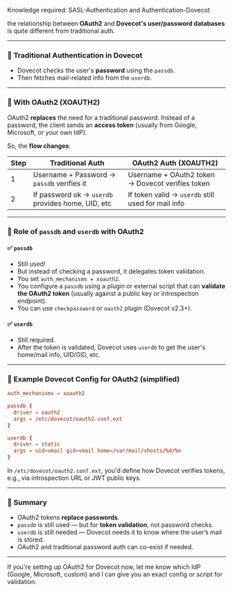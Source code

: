 Knowledge required: SASL-Authentication and Authentication-Dovecot

the relationship between **OAuth2** and **Dovecot's user/password databases** is quite different from traditional auth.

---

### 🔐 Traditional Authentication in Dovecot

- Dovecot checks the user's **password** using the `passdb`.
- Then fetches mail-related info from the `userdb`.

---

### 🧭 With OAuth2 (XOAUTH2)

OAuth2 **replaces** the need for a traditional password. Instead of a password, the client sends an **access token** (usually from Google, Microsoft, or your own IdP).

So, the **flow changes**:

| Step | Traditional Auth | OAuth2 Auth (XOAUTH2) |
|------|------------------|------------------------|
| 1    | Username + Password → `passdb` verifies it | Username + OAuth2 token → Dovecot verifies token |
| 2    | If password ok → `userdb` provides home, UID, etc | If token valid → `userdb` still used for mail info |

---

### 🔄 Role of `passdb` and `userdb` with OAuth2

#### ✅ `passdb`
- Still used!
- But instead of checking a password, it delegates token validation.
- You set `auth_mechanisms = xoauth2`.
- You configure a `passdb` using a plugin or external script that can **validate the OAuth2 token** (usually against a public key or introspection endpoint).
- You can use `checkpassword` or `oauth2` plugin (Dovecot v2.3+).

#### ✅ `userdb`
- Still required.
- After the token is validated, Dovecot uses `userdb` to get the user's home/mail info, UID/GID, etc.

---

### 🔧 Example Dovecot Config for OAuth2 (simplified)

```conf
auth_mechanisms = xoauth2

passdb {
  driver = oauth2
  args = /etc/dovecot/oauth2.conf.ext
}

userdb {
  driver = static
  args = uid=vmail gid=vmail home=/var/mail/vhosts/%d/%n
}
```

In `/etc/dovecot/oauth2.conf.ext`, you'd define how Dovecot verifies tokens, e.g., via introspection URL or JWT public keys.

---

### 🔁 Summary

- OAuth2 tokens **replace passwords**.
- `passdb` is still used — but for **token validation**, not password checks.
- `userdb` is still needed — Dovecot needs it to know where the user’s mail is stored.
- OAuth2 and traditional password auth can co-exist if needed.

---

If you're setting up OAuth2 for Dovecot now, let me know which IdP (Google, Microsoft, custom) and I can give you an exact config or script for validation.
